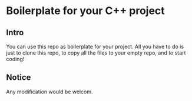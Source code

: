 # Boilerplate for your C++ project

## Intro
You can use this repo as boilerplate for your project. All you have to do is just to clone this repo, to copy all the files to your empty repo, and to start coding!

## Notice
Any modification would be welcom.


